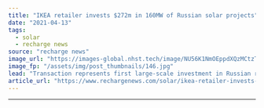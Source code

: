 ```yaml
---
title: "IKEA retailer invests $272m in 160MW of Russian solar projects"
date: "2021-04-13"
tags: 
  - solar
  - recharge news
source: "recharge news"
image_url: "https://images-global.nhst.tech/image/NU56K1NmOEppdXQzMCtzT3hsUVl0ajZoNW5xSTRXOGp2dmtBTDVjRkN5RT0=/nhst/binary/4af5386b0669b61059731b4de4a6c03a"
image_fp: "/assets/img/post_thumbnails/146.jpg"
lead: "Transaction represents first large-scale investment in Russian renewables by a foreign non-utility company"
article_url: "https://www.rechargenews.com/solar/ikea-retailer-invests-272m-in-160mw-of-russian-solar-projects/2-1-995063"
---
```


---
